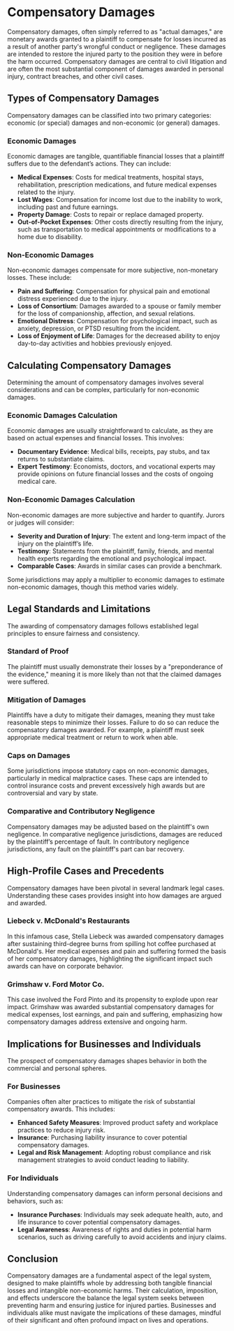 # Compensatory Damages

Compensatory damages, often simply referred to as "actual damages," are monetary awards granted to a plaintiff to compensate for losses incurred as a result of another party's wrongful conduct or negligence. These damages are intended to restore the injured party to the position they were in before the harm occurred. Compensatory damages are central to civil litigation and are often the most substantial component of damages awarded in personal injury, contract breaches, and other civil cases.

## Types of Compensatory Damages

Compensatory damages can be classified into two primary categories: economic (or special) damages and non-economic (or general) damages.

### Economic Damages

Economic damages are tangible, quantifiable financial losses that a plaintiff suffers due to the defendant’s actions. They can include:

- **Medical Expenses**: Costs for medical treatments, hospital stays, rehabilitation, prescription medications, and future medical expenses related to the injury.
- **Lost Wages**: Compensation for income lost due to the inability to work, including past and future earnings.
- **Property Damage**: Costs to repair or replace damaged property.
- **Out-of-Pocket Expenses**: Other costs directly resulting from the injury, such as transportation to medical appointments or modifications to a home due to disability.

### Non-Economic Damages

Non-economic damages compensate for more subjective, non-monetary losses. These include:

- **Pain and Suffering**: Compensation for physical pain and emotional distress experienced due to the injury.
- **Loss of Consortium**: Damages awarded to a spouse or family member for the loss of companionship, affection, and sexual relations.
- **Emotional Distress**: Compensation for psychological impact, such as anxiety, depression, or PTSD resulting from the incident.
- **Loss of Enjoyment of Life**: Damages for the decreased ability to enjoy day-to-day activities and hobbies previously enjoyed.

## Calculating Compensatory Damages

Determining the amount of compensatory damages involves several considerations and can be complex, particularly for non-economic damages.

### Economic Damages Calculation

Economic damages are usually straightforward to calculate, as they are based on actual expenses and financial losses. This involves:

- **Documentary Evidence**: Medical bills, receipts, pay stubs, and tax returns to substantiate claims.
- **Expert Testimony**: Economists, doctors, and vocational experts may provide opinions on future financial losses and the costs of ongoing medical care.

### Non-Economic Damages Calculation

Non-economic damages are more subjective and harder to quantify. Jurors or judges will consider:

- **Severity and Duration of Injury**: The extent and long-term impact of the injury on the plaintiff’s life.
- **Testimony**: Statements from the plaintiff, family, friends, and mental health experts regarding the emotional and psychological impact.
- **Comparable Cases**: Awards in similar cases can provide a benchmark.

Some jurisdictions may apply a multiplier to economic damages to estimate non-economic damages, though this method varies widely.

## Legal Standards and Limitations

The awarding of compensatory damages follows established legal principles to ensure fairness and consistency.

### Standard of Proof

The plaintiff must usually demonstrate their losses by a "preponderance of the evidence," meaning it is more likely than not that the claimed damages were suffered.

### Mitigation of Damages

Plaintiffs have a duty to mitigate their damages, meaning they must take reasonable steps to minimize their losses. Failure to do so can reduce the compensatory damages awarded. For example, a plaintiff must seek appropriate medical treatment or return to work when able.

### Caps on Damages

Some jurisdictions impose statutory caps on non-economic damages, particularly in medical malpractice cases. These caps are intended to control insurance costs and prevent excessively high awards but are controversial and vary by state.

### Comparative and Contributory Negligence

Compensatory damages may be adjusted based on the plaintiff's own negligence. In comparative negligence jurisdictions, damages are reduced by the plaintiff’s percentage of fault. In contributory negligence jurisdictions, any fault on the plaintiff's part can bar recovery.

## High-Profile Cases and Precedents

Compensatory damages have been pivotal in several landmark legal cases. Understanding these cases provides insight into how damages are argued and awarded.

### Liebeck v. McDonald's Restaurants

In this infamous case, Stella Liebeck was awarded compensatory damages after sustaining third-degree burns from spilling hot coffee purchased at McDonald's. Her medical expenses and pain and suffering formed the basis of her compensatory damages, highlighting the significant impact such awards can have on corporate behavior.

### Grimshaw v. Ford Motor Co.

This case involved the Ford Pinto and its propensity to explode upon rear impact. Grimshaw was awarded substantial compensatory damages for medical expenses, lost earnings, and pain and suffering, emphasizing how compensatory damages address extensive and ongoing harm.

## Implications for Businesses and Individuals

The prospect of compensatory damages shapes behavior in both the commercial and personal spheres.

### For Businesses

Companies often alter practices to mitigate the risk of substantial compensatory awards. This includes:

- **Enhanced Safety Measures**: Improved product safety and workplace practices to reduce injury risk.
- **Insurance**: Purchasing liability insurance to cover potential compensatory damages.
- **Legal and Risk Management**: Adopting robust compliance and risk management strategies to avoid conduct leading to liability.

### For Individuals

Understanding compensatory damages can inform personal decisions and behaviors, such as:

- **Insurance Purchases**: Individuals may seek adequate health, auto, and life insurance to cover potential compensatory damages.
- **Legal Awareness**: Awareness of rights and duties in potential harm scenarios, such as driving carefully to avoid accidents and injury claims.

## Conclusion

Compensatory damages are a fundamental aspect of the legal system, designed to make plaintiffs whole by addressing both tangible financial losses and intangible non-economic harms. Their calculation, imposition, and effects underscore the balance the legal system seeks between preventing harm and ensuring justice for injured parties. Businesses and individuals alike must navigate the implications of these damages, mindful of their significant and often profound impact on lives and operations.